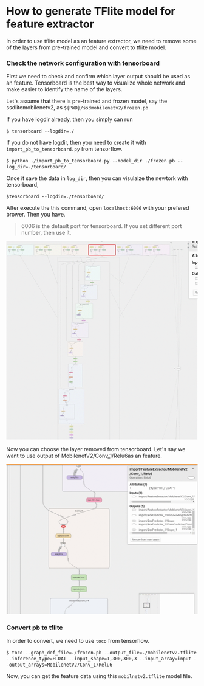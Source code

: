 # How to generate TFlite model for feature extractor

In order to use tflite model as an feature extractor, we need to remove some of the layers from pre-trained model and convert to tflite model.

### Check the network configuration with tensorboard
First we need to check and confirm which layer output should be used as an feature. Tensorboard is the best way to visualize whole network and make easier to identify the name of the layers.

Let's assume that there is pre-trained and frozen model, say the ssdlitemobilenetv2, as ```${PWD}/ssdmobilenetv2/frozen.pb```

If you have logdir already, then you simply can run

```
$ tensorboard --logdir=./
```


If you do not have logdir, then you need to create it with ```import_pb_to_tensorboard.py``` from tensorflow.


```
$ python ./import_pb_to_tensorboard.py --model_dir ./frozen.pb --log_dir=./tensorboard/
```


Once it save the data in ```log_dir```, then you can visulaize the newtork with tensorboard,

```
$tensorboard --logdir=./tensorboard/
```

After execute the this command, open ```localhost:6006``` with your prefered brower. Then you have.

> 6006 is the default port for tensorboard. If you set different port number, then use it.

<p align = "center">
<img src="/docs/images/mobilenetv2.gif" width=600>
</p>

Now you can choose the layer removed from tensorboard. Let's say we want to use output of MobilenetV2/Conv_1/Relu6as an feature.

<p align = "center">
<img src="/docs/images/SecondFeature.gif" width=600>
</p>


### Convert pb to tflite
In order to convert, we need to use ```toco``` from tensorflow.


```
$ toco --graph_def_file=./frozen.pb --output_file=./mobilenetv2.tflite --inference_type=FLOAT --input_shape=1,300,300,3 --input_array=input --output_arrays=MobilenetV2/Conv_1/Relu6
```


Now, you can get the feature data using this ```mobilnetv2.tflite``` model file.

